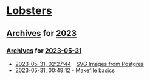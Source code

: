 # [Lobsters](../../../README.md)

## [Archives](../../index.md) for [2023](../index.md)

### [Archives](../../index.md) for [2023-05-31](index.md)

* [2023-05-31, 02:27:44](https://lobste.rs/s/utpgdk/svg_images_from_postgres) - [SVG Images from Postgres](https://www.crunchydata.com/blog/svg-images-from-postgis)
* [2023-05-31, 00:49:12](https://lobste.rs/s/zhd15w/makefile_basics) - [Makefile basics](https://gist.github.com/isaacs/62a2d1825d04437c6f08)
